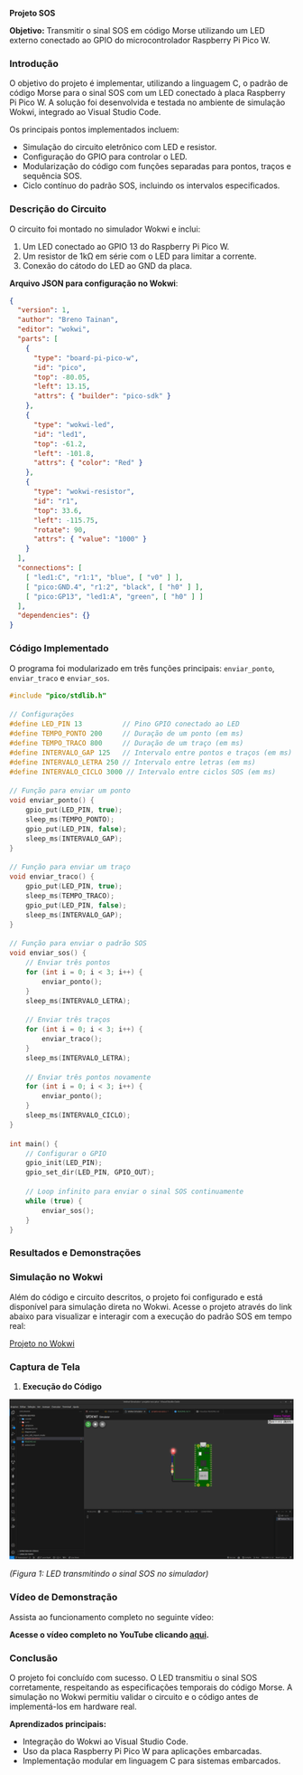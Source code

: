 **Projeto SOS**

**Objetivo:** Transmitir o sinal SOS em código Morse utilizando um LED externo conectado ao GPIO do microcontrolador Raspberry Pi Pico W.

### **Introdução**

O objetivo do projeto é implementar, utilizando a linguagem C, o padrão de código Morse para o sinal SOS com um LED conectado à placa Raspberry Pi Pico W. A solução foi desenvolvida e testada no ambiente de simulação Wokwi, integrado ao Visual Studio Code.

Os principais pontos implementados incluem:

- Simulação do circuito eletrônico com LED e resistor.
- Configuração do GPIO para controlar o LED.
- Modularização do código com funções separadas para pontos, traços e sequência SOS.
- Ciclo contínuo do padrão SOS, incluindo os intervalos especificados.

### **Descrição do Circuito**

O circuito foi montado no simulador Wokwi e inclui:

1. Um LED conectado ao GPIO 13 do Raspberry Pi Pico W.
2. Um resistor de 1kΩ em série com o LED para limitar a corrente.
3. Conexão do cátodo do LED ao GND da placa.

**Arquivo JSON para configuração no Wokwi**:

```json
{
  "version": 1,
  "author": "Breno Tainan",
  "editor": "wokwi",
  "parts": [
    {
      "type": "board-pi-pico-w",
      "id": "pico",
      "top": -80.05,
      "left": 13.15,
      "attrs": { "builder": "pico-sdk" }
    },
    {
      "type": "wokwi-led",
      "id": "led1",
      "top": -61.2,
      "left": -101.8,
      "attrs": { "color": "Red" }
    },
    {
      "type": "wokwi-resistor",
      "id": "r1",
      "top": 33.6,
      "left": -115.75,
      "rotate": 90,
      "attrs": { "value": "1000" }
    }
  ],
  "connections": [
    [ "led1:C", "r1:1", "blue", [ "v0" ] ],
    [ "pico:GND.4", "r1:2", "black", [ "h0" ] ],
    [ "pico:GP13", "led1:A", "green", [ "h0" ] ]
  ],
  "dependencies": {}
}
```

### **Código Implementado**

O programa foi modularizado em três funções principais: `enviar_ponto`, `enviar_traco` e `enviar_sos`.

```c
#include "pico/stdlib.h"

// Configurações
#define LED_PIN 13          // Pino GPIO conectado ao LED
#define TEMPO_PONTO 200     // Duração de um ponto (em ms)
#define TEMPO_TRACO 800     // Duração de um traço (em ms)
#define INTERVALO_GAP 125   // Intervalo entre pontos e traços (em ms)
#define INTERVALO_LETRA 250 // Intervalo entre letras (em ms)
#define INTERVALO_CICLO 3000 // Intervalo entre ciclos SOS (em ms)

// Função para enviar um ponto
void enviar_ponto() {
    gpio_put(LED_PIN, true);
    sleep_ms(TEMPO_PONTO);
    gpio_put(LED_PIN, false);
    sleep_ms(INTERVALO_GAP);
}

// Função para enviar um traço
void enviar_traco() {
    gpio_put(LED_PIN, true);
    sleep_ms(TEMPO_TRACO);
    gpio_put(LED_PIN, false);
    sleep_ms(INTERVALO_GAP);
}

// Função para enviar o padrão SOS
void enviar_sos() {
    // Enviar três pontos
    for (int i = 0; i < 3; i++) {
        enviar_ponto();
    }
    sleep_ms(INTERVALO_LETRA);

    // Enviar três traços
    for (int i = 0; i < 3; i++) {
        enviar_traco();
    }
    sleep_ms(INTERVALO_LETRA);

    // Enviar três pontos novamente
    for (int i = 0; i < 3; i++) {
        enviar_ponto();
    }
    sleep_ms(INTERVALO_CICLO);
}

int main() {
    // Configurar o GPIO
    gpio_init(LED_PIN);
    gpio_set_dir(LED_PIN, GPIO_OUT);

    // Loop infinito para enviar o sinal SOS continuamente
    while (true) {
        enviar_sos();
    }
}
```

### **Resultados e Demonstrações**

### **Simulação no Wokwi**

Além do código e circuito descritos, o projeto foi configurado e está disponível para simulação direta no Wokwi. Acesse o projeto através do link abaixo para visualizar e interagir com a execução do padrão SOS em tempo real:

[Projeto no Wokwi](https://wokwi.com/projects/419575747494407169)

### **Captura de Tela**

1. **Execução do Código**

<img src="img/image.png" alt="alt text" style="max-width: 100%; height: auto;"/>

*(Figura 1: LED transmitindo o sinal SOS no simulador)*

### **Vídeo de Demonstração**

Assista ao funcionamento completo no seguinte vídeo:

**Acesse o vídeo completo no YouTube clicando [aqui](https://www.youtube.com/watch?v=YVm3wRbRT_g).**

### **Conclusão**

O projeto foi concluído com sucesso. O LED transmitiu o sinal SOS corretamente, respeitando as especificações temporais do código Morse. A simulação no Wokwi permitiu validar o circuito e o código antes de implementá-los em hardware real.

**Aprendizados principais:**

- Integração do Wokwi ao Visual Studio Code.
- Uso da placa Raspberry Pi Pico W para aplicações embarcadas.
- Implementação modular em linguagem C para sistemas embarcados.